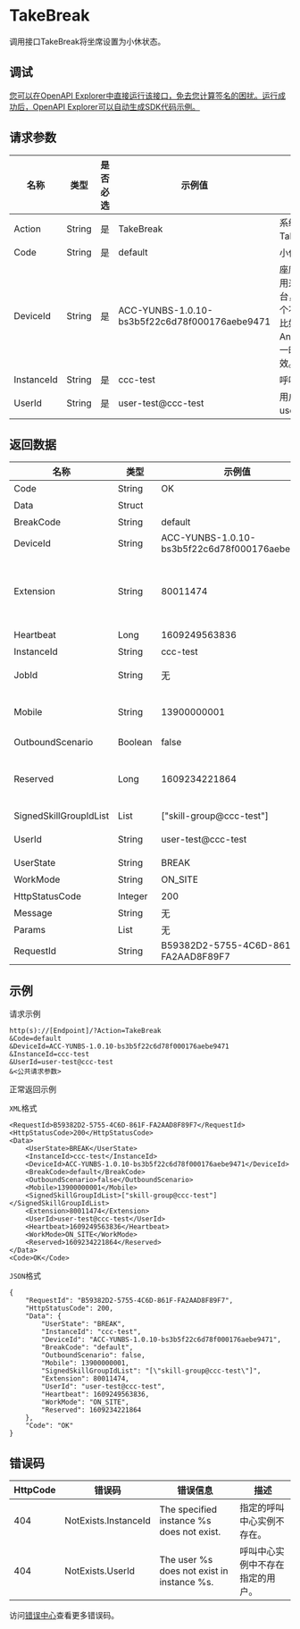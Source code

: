 # TakeBreak

调用接口TakeBreak将坐席设置为小休状态。

## 调试

[您可以在OpenAPI Explorer中直接运行该接口，免去您计算签名的困扰。运行成功后，OpenAPI Explorer可以自动生成SDK代码示例。](https://api.aliyun.com/#product=CCC&api=TakeBreak&type=RPC&version=2020-07-01)

## 请求参数

|名称|类型|是否必选|示例值|描述|
|--|--|----|---|--|
|Action|String|是|TakeBreak|系统规定参数。取值：TakeBreak。 |
|Code|String|是|default|小休代码。 |
|DeviceId|String|是|ACC-YUNBS-1.0.10-bs3b5f22c6d78f000176aebe9471|座席端提供的唯一ID，用来表示一个座席工作台，一个座席可以有多个不同类型的座席台，比如浏览器，iOS, Android等， 但是在同一时间，只能有一个生效。 |
|InstanceId|String|是|ccc-test|呼叫中心实例ID。 |
|UserId|String|是|user-test@ccc-test|用户ID，格式为username@domain。 |

## 返回数据

|名称|类型|示例值|描述|
|--|--|---|--|
|Code|String|OK|响应码。 |
|Data|Struct| |数据。 |
|BreakCode|String|default|小休状态码。 |
|DeviceId|String|ACC-YUNBS-1.0.10-bs3b5f22c6d78f000176aebe9471|设备标示。 |
|Extension|String|80011474|座席分机号，一共8位 如果一个用户账号有多种设备，则多个设备用一个分机号，且同一时间只有一个设备可用。 |
|Heartbeat|Long|1609249563836|上次操作时间。 |
|InstanceId|String|ccc-test|呼叫中心实例ID。 |
|JobId|String|无|在呼叫状态时的通话ID。 |
|Mobile|String|13900000001|座席手机号码，场外座席情况下通过此号码联系座席。 |
|OutboundScenario|Boolean|false|仅外呼。 |
|Reserved|Long|1609234221864|座席处于预定状态，说明马上有电话给TA. 该参数记录收到预定请求的时间。 |
|SignedSkillGroupIdList|List|\["skill-group@ccc-test"\]|签入的技能组ID列表。 |
|UserId|String|user-test@ccc-test|用户ID，格式为username@domain。 |
|UserState|String|BREAK|座席状态码。 |
|WorkMode|String|ON\_SITE|工作模式。 |
|HttpStatusCode|Integer|200|HTTP状态码。 |
|Message|String|无|响应信息。 |
|Params|List|无|返回参数。 |
|RequestId|String|B59382D2-5755-4C6D-861F-FA2AAD8F89F7|请求ID。 |

## 示例

请求示例

```
http(s)://[Endpoint]/?Action=TakeBreak
&Code=default
&DeviceId=ACC-YUNBS-1.0.10-bs3b5f22c6d78f000176aebe9471
&InstanceId=ccc-test
&UserId=user-test@ccc-test
&<公共请求参数>
```

正常返回示例

`XML`格式

```
<RequestId>B59382D2-5755-4C6D-861F-FA2AAD8F89F7</RequestId>
<HttpStatusCode>200</HttpStatusCode>
<Data>
    <UserState>BREAK</UserState>
    <InstanceId>ccc-test</InstanceId>
    <DeviceId>ACC-YUNBS-1.0.10-bs3b5f22c6d78f000176aebe9471</DeviceId>
    <BreakCode>default</BreakCode>
    <OutboundScenario>false</OutboundScenario>
    <Mobile>13900000001</Mobile>
    <SignedSkillGroupIdList>["skill-group@ccc-test"]</SignedSkillGroupIdList>
    <Extension>80011474</Extension>
    <UserId>user-test@ccc-test</UserId>
    <Heartbeat>1609249563836</Heartbeat>
    <WorkMode>ON_SITE</WorkMode>
    <Reserved>1609234221864</Reserved>
</Data>
<Code>OK</Code>
```

`JSON`格式

```
{
    "RequestId": "B59382D2-5755-4C6D-861F-FA2AAD8F89F7",
    "HttpStatusCode": 200,
    "Data": {
        "UserState": "BREAK",
        "InstanceId": "ccc-test",
        "DeviceId": "ACC-YUNBS-1.0.10-bs3b5f22c6d78f000176aebe9471",
        "BreakCode": "default",
        "OutboundScenario": false,
        "Mobile": 13900000001,
        "SignedSkillGroupIdList": "[\"skill-group@ccc-test\"]",
        "Extension": 80011474,
        "UserId": "user-test@ccc-test",
        "Heartbeat": 1609249563836,
        "WorkMode": "ON_SITE",
        "Reserved": 1609234221864
    },
    "Code": "OK"
}
```

## 错误码

|HttpCode|错误码|错误信息|描述|
|--------|---|----|--|
|404|NotExists.InstanceId|The specified instance %s does not exist.|指定的呼叫中心实例不存在。|
|404|NotExists.UserId|The user %s does not exist in instance %s.|呼叫中心实例中不存在指定的用户。|

访问[错误中心](https://error-center.aliyun.com/status/product/CCC)查看更多错误码。

